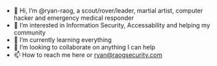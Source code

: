 - 👋 Hi, I’m @ryan-raog, a scout/rover/leader, martial artist, computer hacker and emergency medical responder
- 👀 I’m interested in Information Security, Accessability and helping my community
- 🌱 I’m currently learning everything
- 💞️ I’m looking to collaborate on anything I can help
- 📫 How to reach me here or ryan@raogsecurity.com 

<!---
ryan-raog/ryan-raog is a ✨ special ✨ repository because its `README.md` (this file) appears on your GitHub profile.
You can click the Preview link to take a look at your changes.
--->
